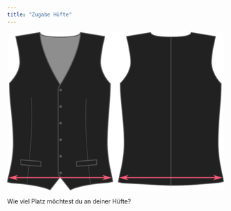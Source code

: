 ```yaml
---
title: "Zugabe Hüfte"
---
```


![Zugabe Hüfte](hipsease.svg)

Wie viel Platz möchtest du an deiner Hüfte?




